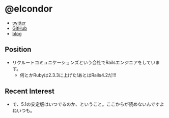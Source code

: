 @elcondor
====

- [twitter](https://twitter.com/elcondor)
- [GitHub](https://github.com/condor)
- [blog](http://blog.el-condor.net/)

Position
----

- リクルートコミュニケーションズという会社でRailsエンジニアをしています。
	- 何とかRubyは2.3.3に上げた!あとはRails4.2だ!!!

Recent Interest
----

- で、5.1の安定版はいつでるのか、ということ。ここからが読めないんですよねいつも。
